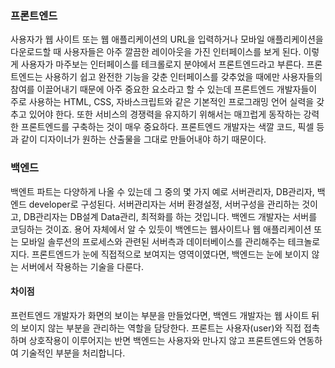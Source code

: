 ### 프론트엔드 

사용자가 웹 사이트 또는 웹 애플리케이션의 URL을 입력하거나 모바일 애플리케이션을 다운로드할 때   사용자들은 아주 깔끔한 레이아웃을 가진 인터페이스를 보게 된다. 이렇게 사용자가 마주보는 인터페이스를 테크롤로지 분야에서 프론트엔드라고 부른다. 프론트엔드는 사용하기 쉽고 완전한 기능을 갖춘               인터페이스를 갖추었을 때에만 사용자들의 참여를 이끌어내기 때문에 아주 중요한 요소라고 할 수 있는데 프론트엔드 개발자들이 주로 사용하는 HTML, CSS, 자바스크립트와 같은 기본적인 프로그래밍 언어 실력을 갖추고 있어야 한다. 또한 서비스의 경쟁력을 유지하기 위해서는 매끄럽게 동작하는 강력한 프론트엔드를 구축하는 것이 매우 중요하다. 프론트엔드 개발자는 색깔 코드, 픽셀 등과 같이 디자이너가 원하는 산출물을 그대로 만들어내야 하기 때문이다.

### 백엔드 

백엔트 파트는 다양하게 나올 수 있는데 그 중의 몇 가지 예로 서버관리자, DB관리자, 백엔드 developer로 구성된다. 서버관리자는 서버 환경설정, 서버구성을 관리하는 것이고, DB관리자는 DB설계 Data관리, 최적화를 하는 것입니다. 백엔드 개발자는 서버를 코딩하는 것이죠. 용어 자체에서 알 수 있듯이 백엔드는 웹사이트나 웹 애플리케이션 또는 모바일 솔루션의 프로세스와 관련된 서버측과 데이터베이스를 관리해주는 테크놀로지다. 프론트엔드가 눈에 직접적으로 보여지는 영역이였다면, 백엔드는 눈에 보이지 않는 서버에서 작용하는 기술을 다룬다.

#### 차이점 

프런트엔드 개발자가 화면의 보이는 부분을 만들었다면, 백엔드 개발자는 웹 사이트 뒤의 보이지 않는 부분을 관리하는 역할을 담당한다. 프론트는 사용자(user)와 직접 접촉하며 상호작용이 이루어지는 반면    백엔드는 사용자와 만나지 않고 프론트엔드와 연동하여 기술적인 부분을 처리합니다.